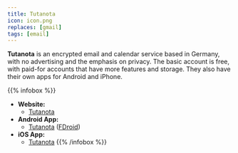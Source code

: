 ```yaml
---
title: Tutanota
icon: icon.png
replaces: [gmail]
tags: [email]
---
```


**Tutanota** is an encrypted email and calendar service based in Germany, with no advertising and the emphasis on privacy. The basic account is free, with paid-for accounts that have more features and storage. They also have their own apps for Android and iPhone.

{{% infobox %}}
- **Website:** 
    - [Tutanota](https://www.tutanota.com/)
- **Android App:** 
    - [Tutanota](https://play.google.com/store/apps/details?id=de.tutao.tutanota) ([FDroid](https://f-droid.org/en/packages/de.tutao.tutanota/))
- **iOS App:** 
    - [Tutanota](https://apps.apple.com/app/tutanota/id922429609)
{{% /infobox %}}
